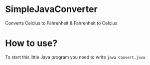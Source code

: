# SimpleJavaConverter

Converts Celcius to Fahrenheit & Fahrenheit to Celcius

# How to use?

To start this little Java program you need to write `java Convert.java`
